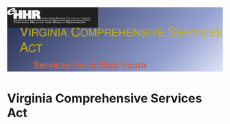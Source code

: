 # ![Virginia Comprehensive Services Act](https://raw.githubusercontent.com/jalbertbowden/va-crime/master/lib/virginia-comprehensive-services-act/services-for-at-risk-youth-virginia-comprehensive-services-act-1-title-w1200.png)  
# Virginia Comprehensive Services Act  


